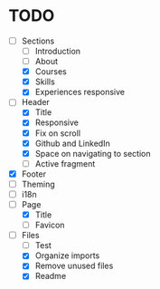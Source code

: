 # TODO

- [ ] Sections
  - [ ] Introduction
  - [ ] About
  - [x] Courses
  - [x] Skills
  - [x] Experiences responsive
- [ ] Header
  - [x] Title
  - [x] Responsive
  - [x] Fix on scroll
  - [x] Github and LinkedIn
  - [x] Space on navigating to section
  - [ ] Active fragment
- [x] Footer
- [ ] Theming
- [ ] i18n
- [ ] Page
  - [x] Title
  - [ ] Favicon
- [ ] Files
  - [ ] Test
  - [x] Organize imports
  - [x] Remove unused files
  - [x] Readme
